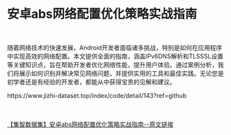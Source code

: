 <h1>安卓abs网络配置优化策略实战指南</h1><br /><p>随着网络技术的快速发展，Android开发者面临诸多挑战，特别是如何在应用程序中实现高效的网络配置。本文提供全面的指南，涵盖IPv6DNS解析和TLSSSL设置等关键知识点，旨在帮助开发者优化网络性能，提升用户体验。通过案例分析，我们将展示如何识别并解决常见网络问题，并提供实用的工具和最佳实践。无论您是初学者还是有经验的开发者，都能从中获得宝贵的见解和建议。</p><p>https://www.jizhi-dataset.top/index/code/detail/143?ref=github</p><br /><br /><a href="https://www.jizhi-dataset.top/index/code/detail/143?ref=github" target="_blank">【集智数据集】安卓abs网络配置优化策略实战指南--原文链接</a>
